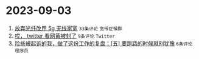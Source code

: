 # 2023-09-03

1. [放弃光纤改用 5g 无线家宽](https://www.v2ex.com/t/970460) `33条评论` `宽带症候群`
1. [哎， twitter 看网黄被封了](https://www.v2ex.com/t/970467) `9条评论` `Twitter`
1. [险些被起诉的我，做了这份工作的复盘：[五] 要跑路的时候就别犹豫](https://www.v2ex.com/t/970464) `6条评论` `程序员`
